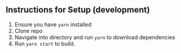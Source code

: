 ## Instructions for Setup (development)
1. Ensure you have `yarn` installed
2. Clone repo
3. Navigate into directory and run `yarn` to download dependencies
4. Run `yarn start` to build.
